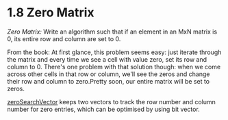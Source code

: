 # 1.8 Zero Matrix

*Zero Matrix:* Write an algorithm such that if an element in an MxN matrix is 0, its entire row and column are set to 0.

From the book: At first glance, this problem seems easy: just iterate through the matrix and every time we see a cell with value zero, set its row and column to 0. There's one problem with that solution though: when we come across other cells in that row or column, we'll see the zeros and change their row and column to zero.Pretty soon, our entire matrix will be set to zeros.

[zeroSearchVector](./zeroMatrix/zeroSearchVector.cpp) keeps two vectors to track the row number and column number for zero entries, which can be optimised by using bit vector.
